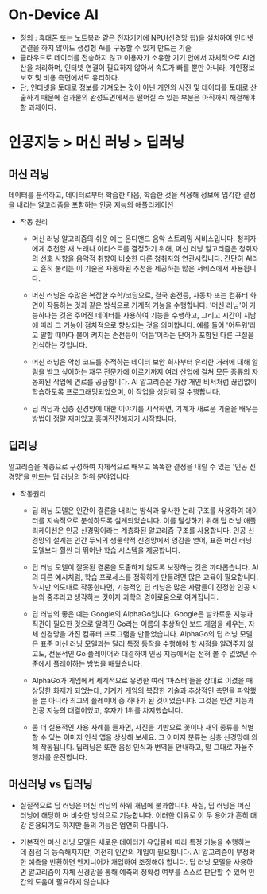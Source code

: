 # On-Device AI
* 정의 : 휴대폰 또는 노트북과 같은 전자기기에 NPU(신경망 칩)을 설치하여 인터넷 연결을 하지 않아도 생성형 Ai를 구동할 수 있게 만드는 기술
* 클라우드로 데이터를 전송하지 않고 이용자가 소유한 기기 안에서 자체적으로 Ai연산을 처리하며, 인터넷 연결이 필요하지 않아서 속도가 빠를 뿐만 아니라, 개인정보 보호 및 비용 측면에서도 유리하다.
* 단, 인터넷을 토대로 정보를 가져오는 것이 아닌 개인의 사진 및 데이터를 토대로 산출하기 때문에 결과물의 완성도면에서는 떨어질 수 있는 부분은 아직까지 해결해야 할 과제이다.


# 인공지능 > 머신 러닝 > 딥러닝

## 머신 러닝
데이터를 분석하고, 데이터로부터 학습한 다음, 학습한 것을 적용해 정보에 입각한 결정을 내리는 알고리즘을 포함하는 인공 지능의 애플리케이션

* 작동 원리
    * 머신 러닝 알고리즘의 쉬운 예는 온디맨드 음악 스트리밍 서비스입니다. 청취자에게 추천할 새 노래나 아티스트를 결정하기 위해, 머신 러닝 알고리즘은 청취자의 선호 사항을 음악적 취향이 비슷한 다른 청취자와 연관시킵니다. 간단히 AI라고 흔히 불리는 이 기술은 자동화된 추천을 제공하는 많은 서비스에서 사용됩니다.

    * 머신 러닝은 수많은 복잡한 수학/코딩으로, 결국 손전등, 자동차 또는 컴퓨터 화면이 작동하는 것과 같은 방식으로 기계적 기능을 수행합니다. '머신 러닝'이 가능하다는 것은 주어진 데이터를 사용하여 기능을 수행하고, 그리고 시간이 지남에 따라 그 기능이 점차적으로 향상되는 것을 의미합니다. 예를 들어 '어두워'라고 말할 때마다 불이 켜지는 손전등이 '어둠'이라는 단어가 포함된 다른 구절을 인식하는 것입니다.

    * 머신 러닝은 악성 코드를 추적하는 데이터 보안 회사부터 유리한 거래에 대해 알림을 받고 싶어하는 재무 전문가에 이르기까지 여러 산업에 걸쳐 모든 종류의 자동화된 작업에 연료를 공급합니다. AI 알고리즘은 가상 개인 비서처럼 끊임없이 학습하도록 프로그래밍되었으며, 이 작업을 상당히 잘 수행합니다.

    * 딥 러닝과 심층 신경망에 대한 이야기를 시작하면, 기계가 새로운 기술을 배우는 방법이 정말 재미있고 흥미진진해지기 시작합니다.

## 딥러닝
알고리즘을 계층으로 구성하여 자체적으로 배우고 똑똑한 결정을 내릴 수 있는 '인공 신경망'을 만드는 딥 러닝의 하위 분야입니다.

* 작동원리
    * 딥 러닝 모델은 인간이 결론을 내리는 방식과 유사한 논리 구조를 사용하여 데이터를 지속적으로 분석하도록 설계되었습니다. 이를 달성하기 위해 딥 러닝 애플리케이션은 인공 신경망이라는 계층화된 알고리즘 구조를 사용합니다. 인공 신경망의 설계는 인간 두뇌의 생물학적 신경망에서 영감을 얻어, 표준 머신 러닝 모델보다 훨씬 더 뛰어난 학습 시스템을 제공합니다.

    * 딥 러닝 모델이 잘못된 결론을 도출하지 않도록 보장하는 것은 까다롭습니다. AI의 다른 예시처럼, 학습 프로세스를 정확하게 만들려면 많은 교육이 필요합니다. 하지만 의도대로 작동한다면, 기능적인 딥 러닝은 많은 사람들이 진정한 인공 지능의 중추라고 생각하는 것이자 과학의 경이로움으로 여겨집니다.

    * 딥 러닝의 좋은 예는 Google의 AlphaGo입니다. Google은 날카로운 지능과 직관이 필요한 것으로 알려진 Go라는 이름의 추상적인 보드 게임을 배우는, 자체 신경망을 가진 컴퓨터 프로그램을 만들었습니다. AlphaGo의 딥 러닝 모델은 표준 머신 러닝 모델과는 달리 특정 동작을 수행해야 할 시점을 알려주지 않고도, 전문적인 Go 플레이어와 대결하여 인공 지능에서는 전혀 볼 수 없었던 수준에서 플레이하는 방법을 배웠습니다.

    * AlphaGo가 게임에서 세계적으로 유명한 여러 '마스터'들을 상대로 이겼을 때 상당한 화제가 되었는데, 기계가 게임의 복잡한 기술과 추상적인 측면을 파악했을 뿐 아니라 최고의 플레이어 중 하나가 된 것이었습니다. 그것은 인간 지능과 인공 지능의 대결이었고, 후자가 1위를 차지했습니다.

    * 좀 더 실용적인 사용 사례를 들자면, 사진을 기반으로 꽃이나 새의 종류를 식별할 수 있는 이미지 인식 앱을 상상해 보세요. 그 이미지 분류는 심층 신경망에 의해 작동됩니다. 딥러닝은 또한 음성 인식과 번역을 안내하고, 말 그대로 자율주행차를 운전합니다.

## 머신러닝 vs 딥러닝
* 실질적으로 딥 러닝은 머신 러닝의 하위 개념에 불과합니다. 사실, 딥 러닝은 머신 러닝에 해당하 며 비슷한 방식으로 기능합니다. 이러한 이유로 이 두 용어가 흔히 대강 혼용되기도 하지만 둘의 기능은 엄연히 다릅니다.

* 기본적인 머신 러닝 모델은 새로운 데이터가 유입됨에 따라 특정 기능을 수행하는 데 점점 더 능숙해지지만, 여전히 인간의 개입이 필요합니다. AI 알고리즘이 부정확한 예측을 반환하면 엔지니어가 개입하여 조정해야 합니다. 딥 러닝 모델을 사용하면 알고리즘이 자체 신경망을 통해 예측의 정확성 여부를 스스로 판단할 수 있어 인간의 도움이 필요하지 않습니다.